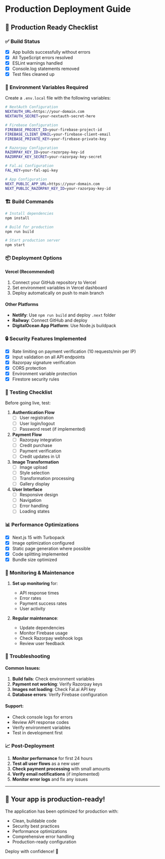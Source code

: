 # Production Deployment Guide

## 🚀 Production Ready Checklist

### ✅ Build Status
- [x] App builds successfully without errors
- [x] All TypeScript errors resolved
- [x] ESLint warnings handled
- [x] Console.log statements removed
- [x] Test files cleaned up

### 🔧 Environment Variables Required

Create a `.env.local` file with the following variables:

```bash
# NextAuth Configuration
NEXTAUTH_URL=https://your-domain.com
NEXTAUTH_SECRET=your-nextauth-secret-here

# Firebase Configuration
FIREBASE_PROJECT_ID=your-firebase-project-id
FIREBASE_CLIENT_EMAIL=your-firebase-client-email
FIREBASE_PRIVATE_KEY=your-firebase-private-key

# Razorpay Configuration
RAZORPAY_KEY_ID=your-razorpay-key-id
RAZORPAY_KEY_SECRET=your-razorpay-key-secret

# Fal.ai Configuration
FAL_KEY=your-fal-api-key

# App Configuration
NEXT_PUBLIC_APP_URL=https://your-domain.com
NEXT_PUBLIC_RAZORPAY_KEY_ID=your-razorpay-key-id
```

### 🏗️ Build Commands

```bash
# Install dependencies
npm install

# Build for production
npm run build

# Start production server
npm start
```

### 📦 Deployment Options

#### Vercel (Recommended)
1. Connect your GitHub repository to Vercel
2. Set environment variables in Vercel dashboard
3. Deploy automatically on push to main branch

#### Other Platforms
- **Netlify**: Use `npm run build` and deploy `.next` folder
- **Railway**: Connect GitHub and deploy
- **DigitalOcean App Platform**: Use Node.js buildpack

### 🔒 Security Features Implemented

- [x] Rate limiting on payment verification (10 requests/min per IP)
- [x] Input validation on all API endpoints
- [x] Razorpay signature verification
- [x] CORS protection
- [x] Environment variable protection
- [x] Firestore security rules

### 🧪 Testing Checklist

Before going live, test:

1. **Authentication Flow**
   - [ ] User registration
   - [ ] User login/logout
   - [ ] Password reset (if implemented)

2. **Payment Flow**
   - [ ] Razorpay integration
   - [ ] Credit purchase
   - [ ] Payment verification
   - [ ] Credit updates in UI

3. **Image Transformation**
   - [ ] Image upload
   - [ ] Style selection
   - [ ] Transformation processing
   - [ ] Gallery display

4. **User Interface**
   - [ ] Responsive design
   - [ ] Navigation
   - [ ] Error handling
   - [ ] Loading states

### 📊 Performance Optimizations

- [x] Next.js 15 with Turbopack
- [x] Image optimization configured
- [x] Static page generation where possible
- [x] Code splitting implemented
- [x] Bundle size optimized

### 🚨 Monitoring & Maintenance

1. **Set up monitoring** for:
   - API response times
   - Error rates
   - Payment success rates
   - User activity

2. **Regular maintenance**:
   - Update dependencies
   - Monitor Firebase usage
   - Check Razorpay webhook logs
   - Review user feedback

### 🔧 Troubleshooting

#### Common Issues:
1. **Build fails**: Check environment variables
2. **Payment not working**: Verify Razorpay keys
3. **Images not loading**: Check Fal.ai API key
4. **Database errors**: Verify Firebase configuration

#### Support:
- Check console logs for errors
- Review API response codes
- Verify environment variables
- Test in development first

### 📈 Post-Deployment

1. **Monitor performance** for first 24 hours
2. **Test all user flows** as a new user
3. **Check payment processing** with small amounts
4. **Verify email notifications** (if implemented)
5. **Monitor error logs** and fix any issues

---

## 🎉 Your app is production-ready!

The application has been optimized for production with:
- Clean, buildable code
- Security best practices
- Performance optimizations
- Comprehensive error handling
- Production-ready configuration

Deploy with confidence! 🚀

